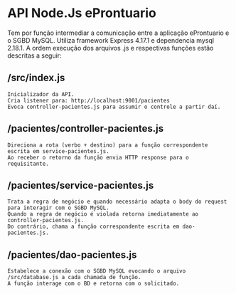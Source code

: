 # API Node.Js eProntuario

Tem por função intermediar a comunicação entre a aplicação eProntuario e o SGBD MySQL.
Utiliza framework Express 4.17.1 e dependencia mysql 2.18.1.
A ordem execução dos arquivos .js e respectivas funções estão descritas a seguir:

## /src/index.js
```
Inicializador da API. 
Cria listener para: http://localhost:9001/pacientes
Evoca controller-pacientes.js para assumir o controle a partir daí.
```

## /pacientes/controller-pacientes.js
```
Direciona a rota (verbo + destino) para a função correspondente escrita em service-pacientes.js.
Ao receber o retorno da função envia HTTP response para o requisitante.
```

## /pacientes/service-pacientes.js
```
Trata a regra de negócio e quando necessário adapta o body do request para interagir com o SGBD MySQL.
Quando a regra de negócio é violada retorna imediatamente ao controller-pacientes.js. 
Do contrário, chama a função correspondente escrita em dao-pacientes.js.
```

## /pacientes/dao-pacientes.js
```
Estabelece a conexão com o SGBD MySQL evocando o arquivo /src/database.js a cada chamada de função.
A função interage com o BD e retorna com o solicitado.
```
